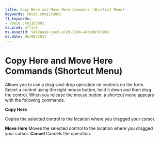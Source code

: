 ```yaml
---
title: Copy Here and Move Here Commands (Shortcut Menu)
keywords: vbui6.chm1103803
f1_keywords:
- vbui6.chm1103803
ms.prod: office
ms.assetid: 5492aaa9-cecd-a729-3266-a43cde7db051
ms.date: 06/08/2017
---
```



# Copy Here and Move Here Commands (Shortcut Menu)

Allows you to use a drag-and-drop operation on controls on the form. Select a control using the right mouse button, hold it down and then drag the control. When you release the mouse button, a shortcut menu appears with the following commands.

 **Copy Here**

Copies the selected control to the location where you dragged your cursor.

 **Move Here**
Moves the selected control to the location where you dragged your cursor.
 **Cancel**
Cancels the operation.

